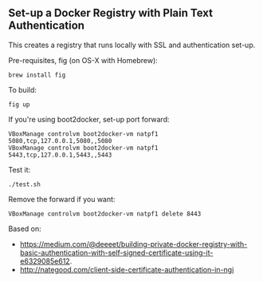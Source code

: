 Set-up a Docker Registry with Plain Text Authentication
--
This creates a registry that runs locally with SSL and authentication set-up.

Pre-requisites, fig (on OS-X with Homebrew):

    brew install fig

To build:

    fig up	
    
If you're using boot2docker, set-up port forward:
 
    VBoxManage controlvm boot2docker-vm natpf1 5080,tcp,127.0.0.1,5080,,5080
    VBoxManage controlvm boot2docker-vm natpf1 5443,tcp,127.0.0.1,5443,,5443

Test it:

    ./test.sh
    
Remove the forward if you want:

    VBoxManage controlvm boot2docker-vm natpf1 delete 8443

Based on:
 
* <https://medium.com/@deeeet/building-private-docker-registry-with-basic-authentication-with-self-signed-certificate-using-it-e6329085e612>.
* <http://nategood.com/client-side-certificate-authentication-in-ngi>